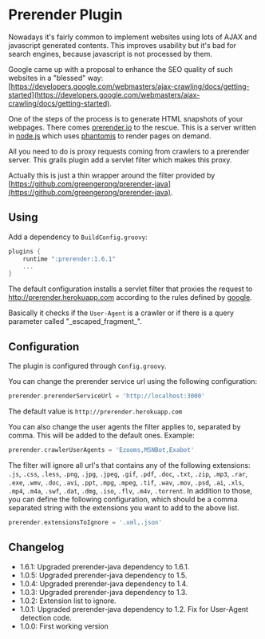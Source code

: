 # Prerender Plugin


Nowadays it's fairly common to implement websites using lots of AJAX and javascript generated contents. This improves usability but it's bad for search engines, because javascript is not processed by them.

Google came up with a proposal to enhance the SEO quality of such websites in a  "blessed" way: [https://developers.google.com/webmasters/ajax-crawling/docs/getting-started](https://developers.google.com/webmasters/ajax-crawling/docs/getting-started).

One of the steps of the process is to generate HTML snapshots of your webpages. There comes [prerender.io](http://prerender.io) to the rescue. This is a server written in [node.js](http://nodejs.org) which uses [phantomjs](http://phantomjs.org) to render pages on demand.

All you need to do is proxy requests coming from crawlers to a prerender server. This grails plugin add a servlet filter which makes this proxy.

Actually this is just a thin wrapper around the filter provided by [https://github.com/greengerong/prerender-java](https://github.com/greengerong/prerender-java).

## Using

Add a dependency to `BuildConfig.groovy`:
```groovy
plugins {
	runtime ":prerender:1.6.1"
	...
}
```

The default configuration installs a servlet filter that proxies the request to http://prerender.herokuapp.com according to the rules defined by [google](https://developers.google.com/webmasters/ajax-crawling/docs/getting-started).

Basically it checks if the `User-Agent` is a crawler or if there is a query parameter called "\_escaped\_fragment\_".

## Configuration

The plugin is configured through `Config.groovy`.

You can change the prerender service url using the following configuration:
```groovy
prerender.prerenderServiceUrl = 'http://localhost:3000'
```

The default value is `http://prerender.herokuapp.com`

You can also change the user agents the filter applies to, separated by comma. This will be added to the default ones. Example: 
```groovy
prerender.crawlerUserAgents = 'Ezooms,MSNBot,Exabot'
```

The filter will ignore all url's that contains any of the following extensions: `.js`, `.css`, `.less`, `.png`, `.jpg`, `.jpeg`, `.gif`, `.pdf`, `.doc`, `.txt`, `.zip`, `.mp3`, `.rar`, `.exe`, `.wmv`, `.doc`, `.avi`, `.ppt`, `.mpg`, `.mpeg`, `.tif`, `.wav`, `.mov`, `.psd`, `.ai`, `.xls`, `.mp4`, `.m4a`, `.swf`, `.dat`, `.dmg`, `.iso`, `.flv`, `.m4v`, `.torrent`.
In addition to those, you can define the following configuration, which should be a comma separated string with the extensions you want to add to the above list.
```groovy
prerender.extensionsToIgnore = '.xml,.json'
```

## Changelog

* 1.6.1: Upgraded prerender-java dependency to 1.6.1.
* 1.0.5: Upgraded prerender-java dependency to 1.5.
* 1.0.4: Upgraded prerender-java dependency to 1.4.
* 1.0.3: Upgraded prerender-java dependency to 1.3.
* 1.0.2: Extension list to ignore.
* 1.0.1: Upgraded prerender-java dependency to 1.2. Fix for User-Agent detection code.
* 1.0.0: First working version

